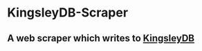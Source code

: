 # KingsleyDB-Scraper
## A web scraper which writes to [KingsleyDB](https://github.com/samuknet/database)
